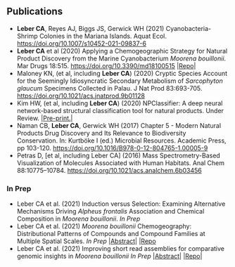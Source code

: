 ## Publications
- **Leber CA**, Reyes AJ, Biggs JS, Gerwick WH (2021) Cyanobacteria-Shrimp Colonies in the Mariana Islands. Aquat Ecol. https://doi.org/10.1007/s10452-021-09837-6
- **Leber CA** et al (2020) Applying a Chemogeographic Strategy for Natural Product Discovery from the Marine Cyanobacterium *Moorena bouillonii*. Mar Drugs 18:515. https://doi.org/10.3390/md18100515  |[Repo](https://github.com/c-leber/ORCA)|
- Maloney KN, (et al, including **Leber CA**) (2020) Cryptic Species Account for the Seemingly Idiosyncratic Secondary Metabolism of *Sarcophyton glaucum* Specimens Collected in Palau. J Nat Prod 83:693-705. https://doi.org/10.1021/acs.jnatprod.9b01128
- Kim HW, (et al, including **Leber CA**) (2020) NPClassifier: A deep neural network-based structural classification tool for natural products. Under Review.  |[Pre-print.](https://chemrxiv.org/articles/preprint/NPClassifier_A_Deep_Neural_Network-Based_Structural_Classification_Tool_for_Natural_Products/12885494/1)|
- Naman CB, **Leber CA**, Gerwick WH (2017) Chapter 5 - Modern Natural Products Drug Discovery and Its Relevance to Biodiversity Conservation. In: Kurtböke I (ed.) Microbial Resources. Academic Press, pp 103-120. https://doi.org/10.1016/B978-0-12-804765-1.00005-9
- Petras D, [et al, including Leber CA] (2016) Mass Spectrometry-Based Visualization of Molecules Associated with Human Habitats. Anal Chem 88:10775–10784. https://doi.org/10.1021/acs.analchem.6b03456

### In Prep
- Leber CA et al. (2021) Induction versus Selection: Examining Alternative Mechanisms Driving *Alpheus frontalis* Association and Chemical Composition in *Moorena bouillonii*. *In Prep*
- Leber CA et al. (2021) *Moorena bouillonii* Chemogeography: Distributional Patterns of Compounds and Compound Families at Multiple Spatial Scales. *In Prep*  |[Abstract](https://github.com/c-leber/Data-Science-Portfolio/blob/main/ORCA_expansion_abstract.md)|   |[Repo](https://github.com/c-leber/ORCA/tree/Mb_MS_expansion)
- Leber CA et al. (2021) Improving short read assemblies for comparative genomic insights in *Moorena bouillonii* *In Prep*  |[Abstract](https://github.com/c-leber/Data-Science-Portfolio/blob/main/iTerator_abstract.md)|  |[Repo](https://github.com/c-leber/iTerator)|
